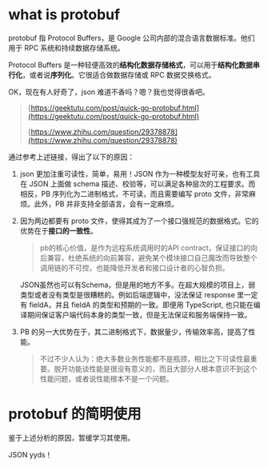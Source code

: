 # what is protobuf
protobuf 指 Protocol Buffers，是 Google 公司内部的混合语言数据标准。他们用于 RPC 系统和持续数据存储系统。

Protocol Buffers 是一种轻便高效的**结构化数据存储格式**，可以用于**结构化数据串行化**，或者说**序列化**。它很适合做数据存储或 RPC 数据交换格式。

OK，现在有人好奇了，json 难道不香吗？嗯？我也觉得很香吧。
> [https://geektutu.com/post/quick-go-protobuf.html](https://geektutu.com/post/quick-go-protobuf.html)
> 
> [https://www.zhihu.com/question/29378878](https://www.zhihu.com/question/29378878)

通过参考上述链接，得出了以下的原因：
1. json 更加注重可读性，简单，易用！JSON 作为一种模型友好可亲，也有工具在 JSON 上面做 schema 描述、校验等，可以满足各种层次的工程要求。而相反，PB 序列化为二进制格式，不可读，而且需要编写 proto 文件，非常麻烦。此外，PB 并非支持全部语言，会有一定麻烦。
2. 因为两边都要有 proto 文件，使得其成为了一个接口强规范的数据格式。它的优势在于**接口的一致性**。
   > pb的核心价值，是作为远程系统调用时的API contract，保证接口的向后兼容，杜绝系统的向前兼容，避免某个模块接口自己魔改而导致整个调用链的不可控，也能降低开发者和接口设计者的心智负担。

   JSON虽然也可以有Schema，但是用的地方不多。在超大规模的项目上，弱类型或者没有类型是很糟糕的。例如后端逻辑中，没法保证 response 里一定有 fieldA，并且 fieldA 的类型和预期的一致。即便用 TypeScript, 也只能在编译期间保证客户端代码本身的类型一致，但是无法保证和服务端保持一致。
3. PB 的另一大优势在于，其二进制格式下，数据量少，传输效率高，提高了性能。
   > 不过不少人认为：绝大多数业务性能都不是瓶颈，相比之下可读性最重要。脱开功能谈性能是很没有意义的，而且大部分人根本意识不到这个性能问题，或者说性能根本不是一个问题。

# protobuf 的简明使用
鉴于上述分析的原因，暂缓学习其使用。

JSON yyds！